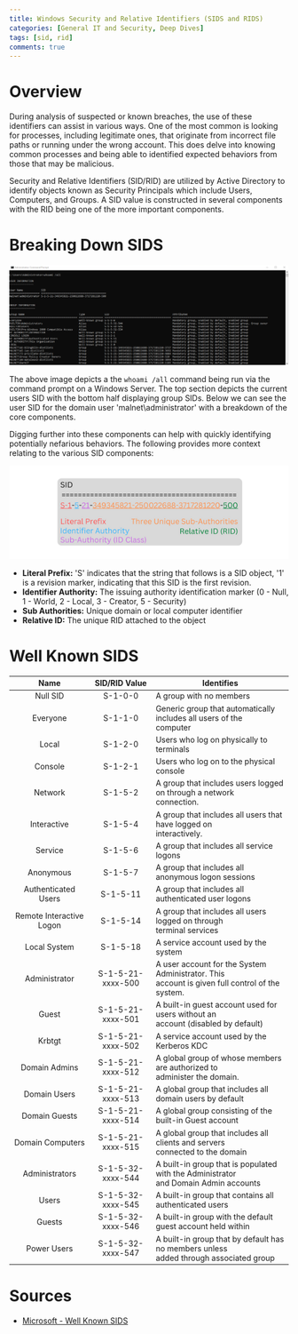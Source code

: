 ```yaml
---
title: Windows Security and Relative Identifiers (SIDS and RIDS)
categories: [General IT and Security, Deep Dives]
tags: [sid, rid]
comments: true
---
```


# Overview

During analysis of suspected or known breaches, the use of these identifiers can assist in various ways. One of the most common is looking for processes, including legitimate ones, that originate from incorrect file paths or running under the wrong account. This does delve into knowing common processes and being able to identified expected behaviors from those that may be malicious.

Security and Relative Identifiers (SID/RID) are utilized by Active Directory to identify objects known as Security Principals which include Users, Computers, and Groups. A SID value is constructed in several components with the RID being one of the more important components.

# Breaking Down SIDS

![SID and RID Example](/assets/img/posts/GEN/DD/Gen_DD_SID_RID_Example.png "SID and RID Example")

The above image depicts a the `whoami /all` command being run via the command prompt on a Windows Server. The top section depicts the current users SID with the bottom half displaying group SIDs. Below we can see the user SID for the domain user 'malnet\administrator' with a breakdown of the core components.

Digging further into these components can help with quickly identifying potentially nefarious behaviors. The following provides more context relating to the various SID components:

![SID Breakdown](/assets/img/posts/GEN/DD/Gen_DD_SID_RID_Breakdown.png "SID Breakdown")

- **Literal Prefix:** 'S' indicates that the string that follows is a SID object, '1' is a revision marker, indicating that this SID is the first revision.
- **Identifier Authority:** The issuing authority identification marker (0 - Null, 1 - World, 2 - Local, 3 - Creator, 5 - Security)
- **Sub Authorities:** Unique domain or local computer identifier
- **Relative ID:** The unique RID attached to the object

# Well Known SIDS

|           Name           |   SID/RID Value   | Identifies                                                                                     |
|:------------------------:|:-----------------:|------------------------------------------------------------------------------------------------|
|         Null SID         |      S-1-0-0      | A group with no members                                                                        |
|         Everyone         |      S-1-1-0      | Generic group that automatically includes all users of the <br> computer                            |
|           Local          |      S-1-2-0      | Users who log on physically to terminals                                                       |
|          Console         |      S-1-2-1      | Users who log on to the physical console                                                       |
|          Network         |      S-1-5-2      | A group that includes users logged on through a network <br> connection.                            |
|        Interactive       |      S-1-5-4      | A group that includes all users that have logged on <br> interactively.                             |
|          Service         |      S-1-5-6      | A group that includes all service logons                                                       |
|         Anonymous        |      S-1-5-7      | A group that includes all anonymous logon sessions                                             |
|    Authenticated Users   |      S-1-5-11     | A group that includes all authenticated user logons                                            |
| Remote Interactive Logon |      S-1-5-14     | A group that includes all users logged on through <br> terminal services                            |
|       Local System       |      S-1-5-18     | A service account used by the system                                                           |
|       Administrator      | S-1-5-21-xxxx-500 | A user account for the System Administrator. This <br> account is given full control of the system. |
|           Guest          | S-1-5-21-xxxx-501 | A built-in guest account used for users without an <br> account (disabled by default)               |
|          Krbtgt          | S-1-5-21-xxxx-502 | A service account used by the Kerberos KDC                                                     |
|       Domain Admins      | S-1-5-21-xxxx-512 | A global group of whose members are authorized to <br> administer the domain.                       |
|       Domain Users       | S-1-5-21-xxxx-513 | A global group that includes all domain users by default                                       |
|       Domain Guests      | S-1-5-21-xxxx-514 | A global group consisting of the built-in Guest account                                        |
|     Domain Computers     | S-1-5-21-xxxx-515 | A global group that includes all clients and servers <br> connected to the domain                   |
|      Administrators      | S-1-5-32-xxxx-544 | A built-in group that is populated with the Administrator <br> and Domain Admin accounts            |
|           Users          | S-1-5-32-xxxx-545 | A built-in group that contains all authenticated users                                         |
|          Guests          | S-1-5-32-xxxx-546 | A built-in group with the default guest account held within                                    |
|        Power Users       | S-1-5-32-xxxx-547 | A built-in group that by default has no members unless <br> added through associated group          |

# Sources
- [Microsoft - Well Known SIDS](https://docs.microsoft.com/en-us/windows/win32/secauthz/well-known-sids)